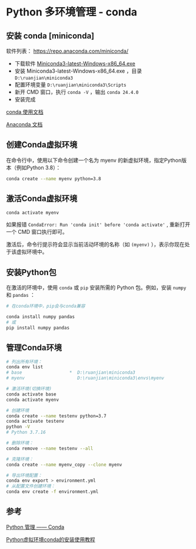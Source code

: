 # Python 多环境管理 - conda

## 安装 conda [miniconda]

软件列表： https://repo.anaconda.com/miniconda/

- 下载软件 [Miniconda3-latest-Windows-x86_64.exe](https://repo.anaconda.com/miniconda/Miniconda3-latest-Windows-x86_64.exe)
- 安装 Miniconda3-latest-Windows-x86_64.exe ，目录 `D:\ruanjian\miniconda3`
- 配置环境变量 `D:\ruanjian\miniconda3\Scripts`
- 新开 CMD 窗口，执行 `conda -V` ，输出 `conda 24.4.0`
- 安装完成

[conda 使用文档](https://conda.io/projects/conda/en/latest/user-guide/getting-started.html)

[Anaconda 文档](https://docs.anaconda.com/anaconda/?souce=installation-success)

## 创建Conda虚拟环境

在命令行中，使用以下命令创建一个名为 myenv 的新虚拟环境，指定Python版本（例如Python 3.8）：

```sh
conda create --name myenv python=3.8
```

## 激活Conda虚拟环境

```sh
conda activate myenv
```

如果报错 `CondaError: Run 'conda init' before 'conda activate'` , 重新打开一个 CMD 窗口执行即可。

激活后，命令行提示符会显示当前活动环境的名称（如 `(myenv)` ），表示你现在处于该虚拟环境中。

## 安装Python包

在激活的环境中，使用 `conda` 或 `pip` 安装所需的 Python 包。例如，安装 `numpy` 和 `pandas` ：

```sh
# 在conda环境中，pip会与conda兼容

conda install numpy pandas
# 或
pip install numpy pandas
```

## 管理Conda环境

```sh
# 列出所有环境：
conda env list
# base                  *  D:\ruanjian\miniconda3
# myenv                    D:\ruanjian\miniconda3\envs\myenv

# 激活环境(切换环境)
conda activate base
conda activate myenv

# 创建环境
conda create --name testenv python=3.7
conda activate testenv
python -V
# Python 3.7.16

# 删除环境：
conda remove --name testenv --all

# 克隆环境：
conda create --name myenv_copy --clone myenv

# 导出环境配置：
conda env export > environment.yml
# 从配置文件创建环境：
conda env create -f environment.yml
```


## 参考

[Python 管理 —— Conda](https://zhuanlan.zhihu.com/p/638540652)

[Python虚拟环境conda的安装使用教程](https://www.jb51.net/python/318733ev7.htm)